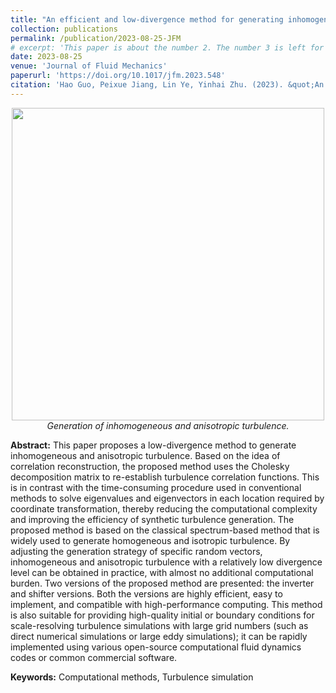 ```yaml
---
title: "An efficient and low-divergence method for generating inhomogeneous and anisotropic turbulence with arbitrary spectra"
collection: publications
permalink: /publication/2023-08-25-JFM
# excerpt: 'This paper is about the number 2. The number 3 is left for future work.'
date: 2023-08-25
venue: 'Journal of Fluid Mechanics'
paperurl: 'https://doi.org/10.1017/jfm.2023.548'
citation: 'Hao Guo, Peixue Jiang, Lin Ye, Yinhai Zhu. (2023). &quot;An efficient and low-divergence method for generating inhomogeneous and anisotropic turbulence with arbitrary spectra.&quot; <i>Journal of Fluid Mechanics</i>. 970.'
---
```


<p align="center">
    <img align="center" width="500" src="https://fracturist.github.io/HaoGuo.github.io/files/publications/fig-JFM-1.png"><br />
    <em>Generation of inhomogeneous and anisotropic turbulence.</em>
</p>

**Abstract:** This paper proposes a low-divergence method to generate inhomogeneous and anisotropic turbulence. Based on the idea of correlation reconstruction, the proposed method uses the Cholesky decomposition matrix to re-establish turbulence correlation functions. This is in contrast with the time-consuming procedure used in conventional methods to solve eigenvalues and eigenvectors in each location required by coordinate transformation, thereby reducing the computational complexity and improving the efficiency of synthetic turbulence generation. The proposed method is based on the classical spectrum-based method that is widely used to generate homogeneous and isotropic turbulence. By adjusting the generation strategy of specific random vectors, inhomogeneous and anisotropic turbulence with a relatively low divergence level can be obtained in practice, with almost no additional computational burden. Two versions of the proposed method are presented: the inverter and shifter versions. Both the versions are highly efficient, easy to implement, and compatible with high-performance computing. This method is also suitable for providing high-quality initial or boundary conditions for scale-resolving turbulence simulations with large grid numbers (such as direct numerical simulations or large eddy simulations); it can be rapidly implemented using various open-source computational fluid dynamics codes or common commercial software.

<!-- ![](https://fracturist.github.io/HaoGuo.github.io/files/fig-JFM-1.png) -->
<!-- *Figure: Inhomogeneous and anisotropic turbulence.* -->

**Keywords:** Computational methods, Turbulence simulation

